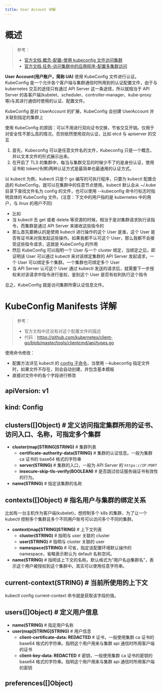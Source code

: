 ```yaml
---
title: User Account 详解
---
```


# 概述

> 参考：
>
> - [官方文档,概念-配置-使用 kubeconfig 文件访问集群](https://kubernetes.io/docs/concepts/configuration/organize-cluster-access-kubeconfig/)
> - [官方文档,任务-访问集群中的应用程序-配置多集群访问](https://kubernetes.io/docs/tasks/access-application-cluster/configure-access-multiple-clusters/)

**User Account(用户账户，简称 UA)** 使用 KubeConfig 文件进行认证。KubeConfig 是一个允许各个客户端与集群通信时所用到的认证配置文件，由于与 kubernetes 交互的途径只有通过 API Server 这一条途径，所以就相当于 API Server 的各客户端(kubelet、scheduler、controller-manager、kube-proxy 等)与其进行通信时使用的认证、配置文件。

KubeConfig 是对 UserAccount 的扩展，KubeConfig 会创建 UserAccount 并关联到指定的集群上

使用 KubeConfig 的原因：可以不用进行双向证书交换，节省交互开销。仅用于对安全性不那么高的情况，否则依然使用双向认证，比如 etcd 与 apiserver 的交互

1. 首先，Kubeconfig 可以是任意文件名的文件，Kubeconfig 只是一个概念，并以文本文件的形式展示出来。
2. 在开启了 TLS 的集群中，每当与集群交互的时候少不了的是身份认证，使用证书和 token(令牌)两种认证方式是最简单也最通用的认证方式。

以 kubectl 为例，kubectl 只是个 go 编写的可执行程序，只要为 kubectl 配置合适的 KubeConfig，就可以在集群中的任意节点使用。kubectl 默认会从 ~/.kube 目录下查找文件名为 config 的文件，也可以使用 --kubeconfig 命令行标志时指明具体的 KubeConfig 文件。(注意：下文中的用户指的是 kubernetes 中的用户，与 linux 的用户不同)

- 比如
- 当 kubectl 去 get 或者 delete 等资源的时候，相当于是对集群请求执行该指令，而集群是通过 API Server 来接收这些指令的
- 那么首先要确认的是使用 kubectl 进行操作的这个 User 是谁，这个 User 是否有证书来对我发起这些操作。如果我都不认可这个 User，那么我都不会接受这些指令请求，这就是 KubeConfig 的作用
- 然后 KubeConfig 可以指明一个 User 与一个 cluster 绑定，当绑定之后，即证明该 User 可以通过 kubectl 来对该绑定集群的 API Server 发起请求，一个 User 可以绑定多个集群。一个集群也可绑定多个 User
- 当 API Server 认可这个 User 通过 kubectl 发送的请求后，就需要下一步授权来对该请求中指令进行鉴权，鉴别这个 User 是否有权利执行这个指令

总之，KubeConfig 就是访问集群所需认证信息文件。

# KubeConfig Manifests 详解

> 参考：
>
> - 官方文档中还没有对这个配置文件的描述
> - 代码：<https://github.com/kubernetes/client-go/blob/master/tools/clientcmd/api/types.go>

使用命令修改：

- 配置方法详见 kubectl 的 [config 子命令](/docs/10.云原生/Kubernetes/Kubernetes%20管理/kubectl%20命令行工具/config%20子命令.md)，当使用 --kubeconfig 指定文件时，如果文件不存在，则会自动创建，并包含基本模板
- 直接对文件中的各个字段进行修改

## apiVersion: v1

## kind: Config

## clusters([]Object) # 定义访问指定集群所用的证书、访问入口、名称，可指定多个集群

- **cluster(map\[STRING]STRING)** # 集群列表
  - **certificate-authority-data(STRING)** # 集群的认证信息。一般为集群 ca 证书的 base64 格式的字符串
  - **server(STRING)** # 集群的入口，一般为 API Server 的 `https://IP:PORT`
  - **insecure-skip-tls-verify(BOOLEAN)** # 是否跳过验证服务端证书有效性的行为。
- **name(STRING)** # 指定该集群的名称

## contexts([]Object) # 指名用户与集群的绑定关系

比如有一台主机作为客户端(kubelet)，想控制多个 k8s 的集群，为了让一个 kubectl 控制多个集群且多个不同用户账号可以访问多个不同的集群。

- **context(map\[STRING]STRING)** # 上下文列表
  - **cluster(STRING)** # 指明与 user 关联的 cluster
  - **user(STRING)** # 指明与 cluster 关联的 user
  - **namespace(STRING)** # 可省，指定该配置环境默认操作的 namespace，省略表示默认为 default 名称空间。
- **name(STRING)** # 指明该上下文的名称。默认格式为"用户名@集群名"，表示这个用户被授权到这个集群中。其实可以使用任意字符串。

## current-context(STRING) # 当前所使用的上下文

kubectl config current-context 命令就是获取该字段的值。

## users([]Object) # 定义用户信息

- **name(STRING)** # 指定用户名称
- **user(map\[STRING]STRING)** # 用户信息
  - **client-certificate-data: REDACTED** # 证书，一般使用集群 ca 证书的 base64 格式的字符串。指明这个用户用来与集群 api 通信时所用客户端的证书
  - **client-key-data: REDACTED** # 密钥，一般使用集群 ca 证书的密钥的 base64 格式的字符串。指明这个用户用来与集群 api 通信时所用客户端的密钥

## preferences([]Object)
